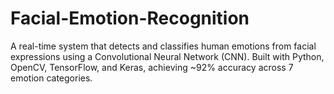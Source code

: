 # Facial-Emotion-Recognition
A real-time system that detects and classifies human emotions from facial expressions using a Convolutional Neural Network (CNN). Built with Python, OpenCV, TensorFlow, and Keras, achieving ~92% accuracy across 7 emotion categories.
